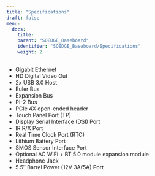 ```yaml
---
title: "Specifications"
draft: false
menu:
  docs:
    title:
    parent: "SOEDGE_Baseboard"
    identifier: "SOEDGE_Baseboard/Specifications"
    weight: 2
---
```


* Gigabit Ethernet
* HD Digital Video Out
* 2x USB 3.0 Host
* Euler Bus
* Expansion Bus
* PI-2 Bus
* PCIe 4X open-ended header
* Touch Panel Port (TP)
* Display Serial Interface (DSI) Port
* IR R/X Port
* Real Time Clock Port (RTC)
* Lithium Battery Port
* SMOS Sensor Interface Port
* Optional AC WiFi  + BT 5.0 module expansion module
* Headphone Jack
* 5.5″ Barrel Power (12V 3A/5A) Port
